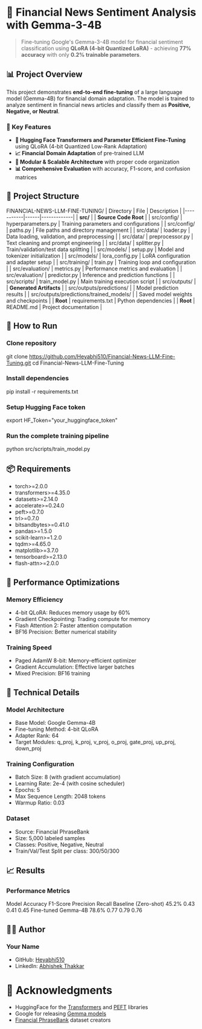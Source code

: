 # 🏦 Financial News Sentiment Analysis with Gemma-3-4B

> Fine-tuning Google's Gemma-3-4B model for financial sentiment classification using **QLoRA (4-bit Quantized LoRA)** - achieving **77% accuracy** with only **0.2% trainable parameters**.


## 📊 Project Overview

This project demonstrates **end-to-end fine-tuning** of a large language model (Gemma-4B) for financial domain adaptation. The model is trained to analyze sentiment in financial news articles and classify them as **Positive, Negative, or Neutral**.


### 🎯 Key Features

- **🔧 Hugging Face Transformers and Parameter Efficient Fine-Tuning** using QLoRA (4-bit Quantized Low-Rank Adaptation)
- **📈 Financial Domain Adaptation** of pre-trained LLM
- **🔄 Modular & Scalable Architecture** with proper code organization
- **📊 Comprehensive Evaluation** with accuracy, F1-score, and confusion matrices


## 📁 Project Structure
FINANCIAL-NEWS-LLM-FINE-TUNING/
| Directory | File | Description |
|-----------|------|-------------|
| **src/** | | **Source Code Root** |
| src/config/ | hyperparameters.py | Training parameters and configurations |
| src/config/ | paths.py | File paths and directory management |
| src/data/ | loader.py | Data loading, validation, and preprocessing |
| src/data/ | preprocessor.py | Text cleaning and prompt engineering |
| src/data/ | splitter.py | Train/validation/test data splitting |
| src/models/ | setup.py | Model and tokenizer initialization |
| src/models/ | lora_config.py | LoRA configuration and adapter setup |
| src/training/ | train.py | Training loop and configuration |
| src/evaluation/ | metrics.py | Performance metrics and evaluation |
| src/evaluation/ | predictor.py | Inference and prediction functions |
| src/scripts/ | train_model.py | Main training execution script |
| src/outputs/ | | **Generated Artifacts** |
| src/outputs/predictions/ | | Model prediction results |
| src/outputs/predictions/trained_models/ | | Saved model weights and checkpoints |
| **Root** | requirements.txt | Python dependencies |
| **Root** | README.md | Project documentation |


## 🚀 How to Run
### Clone repository
git clone https://github.com/Heyabhi510/Financial-News-LLM-Fine-Tuning.git
cd Financial-News-LLM-Fine-Tuning

### Install dependencies
pip install -r requirements.txt

### Setup Hugging Face token
export HF_Token="your_huggingface_token"

### Run the complete training pipeline
python src/scripts/train_model.py


## 📦 Requirements
- torch>=2.0.0
- transformers>=4.35.0
- datasets>=2.14.0
- accelerate>=0.24.0
- peft>=0.7.0
- trl>=0.7.0
- bitsandbytes>=0.41.0
- pandas>=1.5.0
- scikit-learn>=1.2.0
- tqdm>=4.65.0
- matplotlib>=3.7.0
- tensorboard>=2.13.0
- flash-attn>=2.0.0


## 🚀 Performance Optimizations
### Memory Efficiency
- 4-bit QLoRA: Reduces memory usage by 60%
- Gradient Checkpointing: Trading compute for memory
- Flash Attention 2: Faster attention computation
- BF16 Precision: Better numerical stability

### Training Speed
- Paged AdamW 8-bit: Memory-efficient optimizer
- Gradient Accumulation: Effective larger batches
- Mixed Precision: BF16 training


## 🔧 Technical Details
### Model Architecture
- Base Model: Google Gemma-4B
- Fine-tuning Method: 4-bit QLoRA
- Adapter Rank: 64
- Target Modules: q_proj, k_proj, v_proj, o_proj, gate_proj, up_proj, down_proj

### Training Configuration
- Batch Size: 8 (with gradient accumulation)
- Learning Rate: 2e-4 (with cosine scheduler)
- Epochs: 5
- Max Sequence Length: 2048 tokens
- Warmup Ratio: 0.03

### Dataset
- Source: Financial PhraseBank
- Size: 5,000 labeled samples
- Classes: Positive, Negative, Neutral
- Train/Val/Test Split per class: 300/50/300


## 📈 Results
### Performance Metrics
Model	                Accuracy	F1-Score	Precision	Recall
Baseline (Zero-shot)	45.2%	    0.43	    0.41	    0.45
Fine-tuned Gemma-4B	    78.6%	    0.77	    0.79	    0.76


## 👨‍💻 Author
### Your Name
- GitHub: <a href='https://github.com/Heyabhi510'>Heyabhi510</a>
- LinkedIn: <a href='www.linkedin.com/in/abhi-s-thakkar'>Abhishek Thakkar</a>


# 🙏 Acknowledgments
- HuggingFace for the <a href='https://github.com/huggingface/transformers'>Transformers</a> and <a href='https://github.com/huggingface/peft'>PEFT</a> libraries
- Google for releasing <a href='https://huggingface.co/google/gemma-3-4b-it'>Gemma models</a>
- <a href='https://www.kaggle.com/datasets/ankurzing/sentiment-analysis-for-financial-news'>Financial PhraseBank</a> dataset creators
